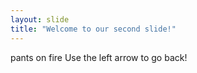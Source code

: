 ```yaml
---
layout: slide
title: "Welcome to our second slide!"
---
```

pants on fire
Use the left arrow to go back!
